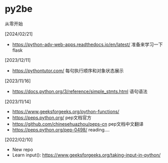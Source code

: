 # py2be
从零开始

[2024/02/21] 

- https://python-adv-web-apps.readthedocs.io/en/latest/ 准备来学习一下flask

[2023/12/11]

- https://pythontutor.com/ 每句执行顺序和对象状态展示

[2023/11/16]

- https://docs.python.org/3/reference/simple_stmts.html 语句语法

[2023/11/14]

- https://www.geeksforgeeks.org/python-functions/
- https://peps.python.org/ pep文档官方
- https://github.com/chinesehuazhou/peps-cn pep文档中文翻译
- https://peps.python.org/pep-0498/ reading....

[2022/02/10] 

* New repo
* Learn input(): https://www.geeksforgeeks.org/taking-input-in-python/
